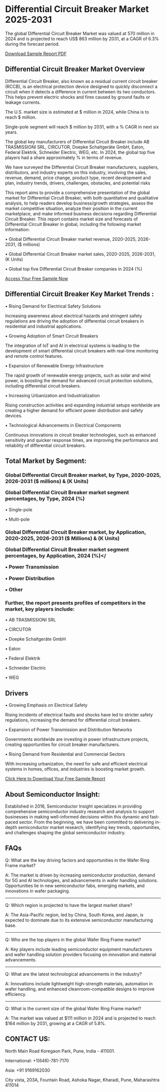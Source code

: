 <h1>Differential Circuit Breaker Market 2025-2031</h1>

The global Differential Circuit Breaker Market was valued at 570 million in 2024 and is projected to reach US$ 863 million by 2031, at a CAGR of 6.3% during the forecast period.

[Download Sample Report PDF
](https://semiconductorinsight.com/download-sample-report/?product_id=88347)

<h2>Differential Circuit Breaker Market Overview</h2>



Differential Circuit Breaker, also known as a residual current circuit breaker (RCCB), is an electrical protection device designed to quickly disconnect a circuit when it detects a difference in current between its two conductors. This helps prevent electric shocks and fires caused by ground faults or leakage currents.

The U.S. market size is estimated at $ million in 2024, while China is to reach $ million.

Single-pole segment will reach $ million by 2031, with a % CAGR in next six years.

The global key manufacturers of Differential Circuit Breaker include AB TRASMISSIONI SRL, CIRCUTOR, Doepke Schaltgeräte GmbH, Eaton, Federal Elektrik, Schneider Electric, WEG, etc. In 2024, the global top five players had a share approximately % in terms of revenue.

We have surveyed the Differential Circuit Breaker manufacturers, suppliers, distributors, and industry experts on this industry, involving the sales, revenue, demand, price change, product type, recent development and plan, industry trends, drivers, challenges, obstacles, and potential risks

This report aims to provide a comprehensive presentation of the global market for Differential Circuit Breaker, with both quantitative and qualitative analysis, to help readers develop business/growth strategies, assess the market competitive situation, analyze their position in the current marketplace, and make informed business decisions regarding Differential Circuit Breaker. This report contains market size and forecasts of Differential Circuit Breaker in global, including the following market information:

•	Global Differential Circuit Breaker market revenue, 2020-2025, 2026-2031, ($ millions)

•	Global Differential Circuit Breaker market sales, 2020-2025, 2026-2031, (K Units)


•	Global top five Differential Circuit Breaker companies in 2024 (%)

[Access Your Free Sample Now
](https://semiconductorinsight.com/download-sample-report/?product_id=88347)

<h2>Differential Circuit Breaker Key Market Trends  :</h2>

•	Rising Demand for Electrical Safety Solutions

Increasing awareness about electrical hazards and stringent safety regulations are driving the adoption of differential circuit breakers in residential and industrial applications.

•	Growing Adoption of Smart Circuit Breakers

The integration of IoT and AI in electrical systems is leading to the development of smart differential circuit breakers with real-time monitoring and remote control features.

•	Expansion of Renewable Energy Infrastructure

The rapid growth of renewable energy projects, such as solar and wind power, is boosting the demand for advanced circuit protection solutions, including differential circuit breakers.

•	Increasing Urbanization and Industrialization

Rising construction activities and expanding industrial setups worldwide are creating a higher demand for efficient power distribution and safety devices.


•	Technological Advancements in Electrical Components

Continuous innovations in circuit breaker technologies, such as enhanced sensitivity and quicker response times, are improving the performance and reliability of differential circuit breakers.

<h2>Total Market by Segment:</h2>

<h3>Global Differential Circuit Breaker market, by Type, 2020-2025, 2026-2031 ($ millions) & (K Units)

Global Differential Circuit Breaker market segment percentages, by Type, 2024 (%)</h3>

•	Single-pole

•	Multi-pole

<h3>Global Differential Circuit Breaker market, by Application, 2020-2025, 2026-2031 ($ Millions) & (K Units)

Global Differential Circuit Breaker market segment percentages, by Application, 2024 (%)</

•	Power Transmission

•	Power Distribution

•	Other


<h3>Further, the report presents profiles of competitors in the market, key players include:</h3>

•	AB TRASMISSIONI SRL

•	CIRCUTOR

•	Doepke Schaltgeräte GmbH

•	Eaton

•	Federal Elektrik

•	Schneider Electric

•	WEG

<h2>Drivers</h2>

•	Growing Emphasis on Electrical Safety

Rising incidents of electrical faults and shocks have led to stricter safety regulations, increasing the demand for differential circuit breakers.

•	Expansion of Power Transmission and Distribution Networks

Governments worldwide are investing in power infrastructure projects, creating opportunities for circuit breaker manufacturers.

•	Rising Demand from Residential and Commercial Sectors

With increasing urbanization, the need for safe and efficient electrical systems in homes, offices, and industries is boosting market growth.



[Click Here to Download Your Free Sample Report 
](https://semiconductorinsight.com/download-sample-report/?product_id=88347)

<h2>About Semiconductor Insight:</h2>

Established in 2016, Semiconductor Insight specializes in providing comprehensive semiconductor industry research and analysis to support businesses in making well-informed decisions within this dynamic and fast-paced sector. From the beginning, we have been committed to delivering in-depth semiconductor market research, identifying key trends, opportunities, and challenges shaping the global semiconductor industry.

<h2>FAQs</h2>

Q: What are the key driving factors and opportunities in the Wafer Ring Frame market?

A: The market is driven by increasing semiconductor production, demand for 5G and AI technologies, and advancements in wafer handling solutions. Opportunities lie in new semiconductor fabs, emerging markets, and innovations in wafer packaging.

________________________________________

Q: Which region is projected to have the largest market share?

A: The Asia-Pacific region, led by China, South Korea, and Japan, is expected to dominate due to its extensive semiconductor manufacturing base.

________________________________________

Q: Who are the top players in the global Wafer Ring Frame market?

A: Key players include leading semiconductor equipment manufacturers and wafer handling solution providers focusing on innovation and material advancements.

________________________________________

Q: What are the latest technological advancements in the industry?

A: Innovations include lightweight high-strength materials, automation in wafer handling, and enhanced cleanroom-compatible designs to improve efficiency.
________________________________________

Q: What is the current size of the global Wafer Ring Frame market?

A: The market was valued at $111 million in 2024 and is projected to reach $164 million by 2031, growing at a CAGR of 5.8%.



<h2>CONTACT US:</h2>

North Main Road Koregaon Park, Pune, India - 411001.

International: +1(646)-781-7170

Asia: +91 9169162030



City vista, 203A, Fountain Road, Ashoka Nagar, Kharadi, Pune, Maharashtra 411014





